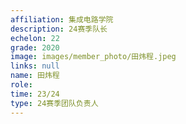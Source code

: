 ```yaml
---
affiliation: 集成电路学院
description: 24赛季队长
echelon: 22
grade: 2020
image: images/member_photo/田炜程.jpeg
links: null
name: 田炜程
role: 
time: 23/24
type: 24赛季团队负责人
---
```

